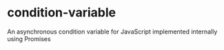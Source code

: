 # condition-variable
An asynchronous condition variable for JavaScript implemented internally using Promises
